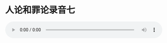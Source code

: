 # 人论和罪论录音七

<audio style="width: 100%;" preload="false" controls controlslist="nodownload"><source src="//cdn.simai.ml/audio/mp3/old/27390.mp3" type="audio/mpeg">Your browser does not support the audio element.</audio>


